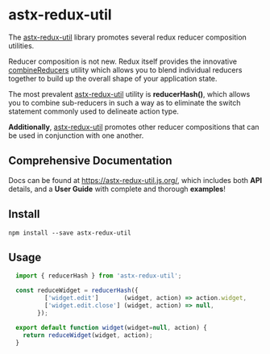 # astx-redux-util

The [astx-redux-util] library promotes several redux reducer
composition utilities.  

Reducer composition is not new.  Redux itself provides the innovative
[combineReducers](http://redux.js.org/docs/api/combineReducers.html)
utility which allows you to blend individual reducers together to build
up the overall shape of your application state.

The most prevalent [astx-redux-util] utility is **reducerHash()**,
which allows you to combine sub-reducers in such a way as to eliminate
the switch statement commonly used to delineate action type.  

**Additionally**, [astx-redux-util] promotes other reducer compositions that
can be used in conjunction with one another.


## Comprehensive Documentation

Docs can be found at https://astx-redux-util.js.org/, which includes
both **API** details, and a **User Guide** with complete and thorough
**examples**!


## Install

```shell
npm install --save astx-redux-util
```


## Usage

```JavaScript
  import { reducerHash } from 'astx-redux-util';

  const reduceWidget = reducerHash({
          ['widget.edit']       (widget, action) => action.widget,
          ['widget.edit.close'] (widget, action) => null,
        });

  export default function widget(widget=null, action) {
    return reduceWidget(widget, action);
  }
```


[astx-redux-util]: https://astx-redux-util.js.org/
